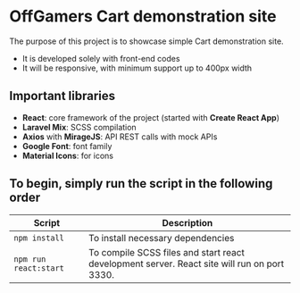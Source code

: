 # OffGamers Cart demonstration site

The purpose of this project is to showcase simple Cart demonstration site.

-   It is developed solely with front-end codes
-   It will be responsive, with minimum support up to 400px width

## Important libraries

-   **React**: core framework of the project (started with **Create React App**)
-   **Laravel Mix**: SCSS compilation
-   **Axios** with **MirageJS**: API REST calls with mock APIs
-   **Google Font**: font family
-   **Material Icons**: for icons

## To begin, simply run the script in the following order

| Script                | Description                                                                                 |
| --------------------- | ------------------------------------------------------------------------------------------- |
| `npm install`         | To install necessary dependencies                                                           |
| `npm run react:start` | To compile SCSS files and start react development server. React site will run on port 3330. |
